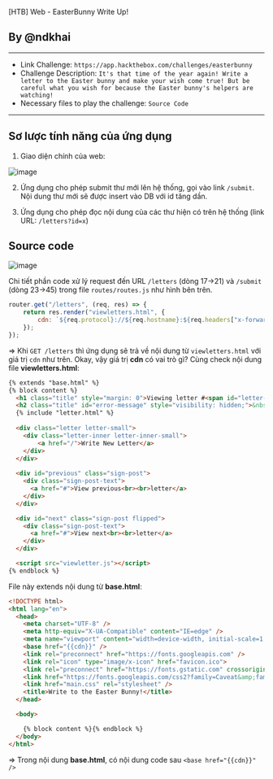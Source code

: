 [HTB] Web - EasterBunny Write Up!
## By @ndkhai
***
* Link Challenge: `https://app.hackthebox.com/challenges/easterbunny`
* Challenge Description: `It's that time of the year again! Write a letter to the Easter bunny and make your wish come true! But be careful what you wish for because the Easter bunny's helpers are watching!`
* Necessary files to play the challenge: `Source Code`
***
## Sơ lược tính năng của ứng dụng
1. Giao diện chính của web:

 ![image](https://github.com/nguyenkhai98/writeup/assets/51147179/a90bf878-f7ca-4bcc-9078-f447450f0a87)

2. Ứng dụng cho phép submit thư mới lên hệ thống, gọi vào link `/submit`. Nội dung thư mới sẽ được insert vào DB với id tăng dần.

3. Ứng dụng cho phép đọc nội dung của các thư hiện có trên hệ thống (link URL: `/letters?id=x`)

## Source code

![image](https://github.com/nguyenkhai98/writeup/assets/51147179/4931f70f-d3b8-4d38-9e3c-96ae64808372)

Chi tiết phần code xử lý request đến URL `/letters` (dòng 17->21) và `/submit` (dòng 23->45) trong file `routes/routes.js` như hình bên trên.

```javascript
router.get("/letters", (req, res) => {
    return res.render("viewletters.html", {
        cdn: `${req.protocol}://${req.hostname}:${req.headers["x-forwarded-port"] ?? 80}/static/`,
    });
});
```

=> Khi `GET /letters` thì ứng dụng sẽ trả về nội dung từ `viewletters.html` với giá trị `cdn` như trên. Okay, vậy giá trị **cdn** có vai trò gì?
Cùng check nội dung file **viewletters.html**:

```html
{% extends "base.html" %}
{% block content %}
  <h1 class="title" style="margin: 0">Viewing letter #<span id="letter-id">1</span></h1>
  <h2 class="title" id="error-message" style="visibility: hidden;">&nbsp;</h2>
  {% include "letter.html" %}
  
  <div class="letter letter-small">
    <div class="letter-inner letter-inner-small">
        <a href="/">Write New Letter</a>
    </div>
  </div>
  
  <div id="previous" class="sign-post">
    <div class="sign-post-text">
      <a href="#">View previous<br><br>letter</a>
    </div>
  </div>

  <div id="next" class="sign-post flipped">
    <div class="sign-post-text">
      <a href="#">View next<br><br>letter</a>
    </div>
  </div>

  <script src="viewletter.js"></script>
{% endblock %}
```

File này extends nội dung từ **base.html**:

```html
<!DOCTYPE html>
<html lang="en">
  <head>
    <meta charset="UTF-8" />
    <meta http-equiv="X-UA-Compatible" content="IE=edge" />
    <meta name="viewport" content="width=device-width, initial-scale=1.0" />
    <base href="{{cdn}}" />
    <link rel="preconnect" href="https://fonts.googleapis.com" />
    <link rel="icon" type="image/x-icon" href="favicon.ico">
    <link rel="preconnect" href="https://fonts.gstatic.com" crossorigin="" />
    <link href="https://fonts.googleapis.com/css2?family=Caveat&amp;family=Secular+One&amp;display=swap" rel="stylesheet" />
    <link href="main.css" rel="stylesheet" />
    <title>Write to the Easter Bunny!</title>
  </head>

  <body>

    {% block content %}{% endblock %}
  </body>
</html>
```
=> Trong nội dung **base.html**, có nội dung code sau `<base href="{{cdn}}" />`
